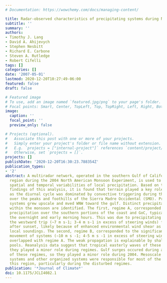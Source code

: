 ```yaml
---
# Documentation: https://wowchemy.com/docs/managing-content/

title: Radar-observed characteristics of precipitating systems during NAME 2004
subtitle: ''
summary: ''
authors:
- Timothy J. Lang
- David A. Ahijevych
- Stephen Nesbitt
- Richard E. Carbone
- Steven A. Rutledge
- Robert Cifelli
tags: []
categories: []
date: '2007-05-01'
lastmod: 2020-12-20T10:27:49-06:00
featured: false
draft: false

# Featured image
# To use, add an image named `featured.jpg/png` to your page's folder.
# Focal points: Smart, Center, TopLeft, Top, TopRight, Left, Right, BottomLeft, Bottom, BottomRight.
image:
  caption: ''
  focal_point: ''
  preview_only: false

# Projects (optional).
#   Associate this post with one or more of your projects.
#   Simply enter your project's folder or file name without extension.
#   E.g. `projects = ["internal-project"]` references `content/project/deep-learning/index.md`.
#   Otherwise, set `projects = []`.
projects: []
publishDate: '2020-12-20T16:30:23.788354Z'
publication_types:
- '2'
abstract: A multiradar network, operated in the southern Gulf of California (GoC)
  region during the 2004 North American Monsoon Experiment, is used to analyze the
  spatial and temporal variabilities of local precipitation. Based on the initial
  findings of this analysis, it is found that terrain played a key role in this variability,
  as the diurnal cycle was dominated by convective triggering during the afternoon
  over the peaks and foothills of the Sierra Madre Occidental (SMO). Precipitating
  systems grew upscale and mved WNW toward the gulf. Distinct precipitation regimes
  within the monsoon are identified. The first, regime A, corresponded to enhanced
  precipitation over the southern portions of the coast and GoC, typically during
  the overnight and early morning hours. This was due to precipitating systems surviving
  the westward trip (∼7 m s-1; 3-4 m s-1 in excess of steering winds) from the SMO
  after sunset, likely because of enhanced environmental wind shear as diagnosed from
  local soundings. The second, regime B, corresponded to the significant northward/along-coast
  movement of systems (∼10 m s -1; 4-5 m s -1 in excess of steering winds) and often
  overlapped with regime A. The weak propagation is explainable by shallow-weak cold
  pools. Reanalysis data suggest that tropical easterly waves of these regimes, so
  they played a minor role during regimes. Gulf surges occured during a small subset
  of these regimes, so they played a minor role during 2004. Mesoscale convective
  systems and other organized systems were responsible for most of the rainfall in
  this region, particularly during the disturbed regimes.
publication: '*Journal of Climate*'
doi: 10.1175/JCLI4082.1
---
```

